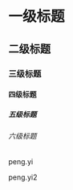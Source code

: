 # 一级标题
## 二级标题
### 三级标题
#### 四级标题
##### 五级标题
###### 六级标题


[//]:段落


[//]:段落的换行是使用2个以上空格加回车
peng.yi  

[//]:也可以在段落后面加一个空行表示重新开始一个段落
peng.yi2

